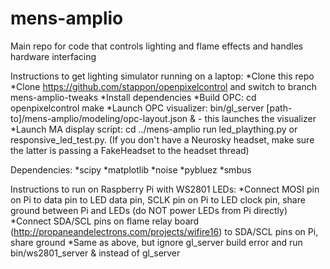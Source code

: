 mens-amplio
===========

Main repo for code that controls lighting and flame effects and handles hardware interfacing

Instructions to get lighting simulator running on a laptop:
*Clone this repo
*Clone https://github.com/stappon/openpixelcontrol and switch to branch mens-amplio-tweaks
*Install dependencies
*Build OPC:
cd openpixelcontrol
make
*Launch OPC visualizer:
bin/gl_server [path-to]/mens-amplio/modeling/opc-layout.json & - this launches the visualizer
*Launch MA display script:
cd ../mens-amplio
run led_plaything.py or responsive_led_test.py. (If you don't have a Neurosky headset, make sure the latter is passing a FakeHeadset to the headset thread)

Dependencies:
*scipy
*matplotlib
*noise
*pybluez
*smbus

Instructions to run on Raspberry Pi with WS2801 LEDs:
*Connect MOSI pin on Pi to data pin to LED data pin, SCLK pin on Pi to LED clock pin, share ground between Pi and LEDs (do NOT power LEDs from Pi directly)
*Connect SDA/SCL pins on flame relay board (http://propaneandelectrons.com/projects/wifire16) to SDA/SCL pins on Pi, share ground
*Same as above, but ignore gl_server build error and run bin/ws2801_server & instead of gl_server

